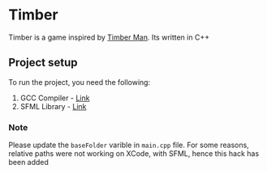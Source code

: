 # Timber
Timber is a game inspired by [Timber Man](https://store.steampowered.com/app/398710/Timberman/). Its written in C++

## Project setup
To run the project, you need the following:
1. GCC Compiler - [Link](https://gcc.gnu.org/)
2. SFML Library - [Link](https://www.sfml-dev.org/download.php)

### Note
Please update the `baseFolder` varible in `main.cpp` file. For some reasons, relative paths were not working on XCode, with SFML, hence this hack has been added